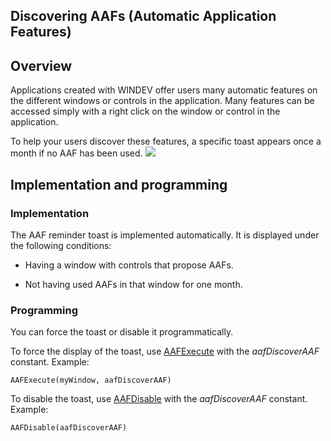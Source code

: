 
## Discovering AAFs (Automatic Application Features)
			

<a name="NOTE1"></a>
<a name="NOTE1_1"></a>


## Overview
<a name="overview_ELTTEXTE000090"></a>
Applications created with WINDEV offer users many automatic features on the different windows or controls in the application. Many features can be accessed simply with a right click on the window or control in the application. 

To help your users discover these features, a specific toast appears once a month if no AAF has been used. 
![](https://doc.pcsoft.fr/en-US/images/image.awp?langid=3&name=FAA_decouverte%20-%20HC%20N%B0001.gif)


<a name="NOTE2"></a>
<a name="NOTE2_1"></a>


## Implementation and programming
<a name="implementation_and_programming_ELTTEXTE000114"></a>


### Implementation
<a name="implementation_ELTPARAGRAPHE000019"></a>

The AAF reminder toast is implemented automatically. It is displayed under the following conditions: 

- Having a window with controls that propose AAFs. 

- Not having used AAFs in that window for one month. 





### Programming
<a name="programming_ELTPARAGRAPHE000027"></a>

You can force the toast or disable it programmatically.

To force the display of the toast, use [AAFExecute](../WDLang1/1000022099.md) with the *aafDiscoverAAF* constant. Example: 

```wl
AAFExecute(myWindow, aafDiscoverAAF)
```


To disable the toast, use [AAFDisable](../WDLang1/1000022018.md) with the *aafDiscoverAAF* constant. Example: 

```wl
AAFDisable(aafDiscoverAAF)
```



